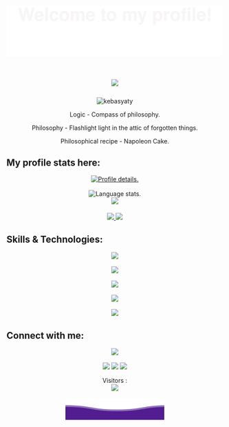 <p align="center">
  <img src="pictures/wellcome.svg">
</p>

<div align="center">
  <h1>
    <a href="https://github.com/kebasyaty/kebasyaty">
      <img src="https://readme-typing-svg.herokuapp.com?font=Fira+Code&weight=500&size=40&pause=1000&color=F7C213&center=true&vCenter=true&width=435&height=70&lines=Hi%2C+I'm+Gennady%F0%9F%91%8B">
    </a>
  </h1>
</div>

<p align="center"> <img src="https://komarev.com/ghpvc/?username=kebasyaty&label=Profile%20views&color=0e75b6&style=flat" alt="kebasyaty" /> </p>

<p align="center">
Logic - Compass of philosophy.
</p>
<p align="center">
Philosophy - Flashlight light in the attic of forgotten things.
</p>
<p align="center">
Philosophical recipe - Napoleon Cake.
</p>

## My profile stats here:

<div align="center">
  <a href="https://github.com/kebasyaty">
    <img src="http://github-profile-summary-cards.vercel.app/api/cards/profile-details?username=kebasyaty&theme=slateorange" alt="Profile details.">
  </a>
</div>

<br/>

<div align="center">
  <img src="https://github-readme-stats.vercel.app/api/top-langs/?username=kebasyaty&langs_count=8&theme=great-gatsby" alt="Language stats.">
</div>

<div align="center">
  <a href="https://github.com/kebasyaty">
    <img src="https://github-readme-streak-stats.herokuapp.com?user=kebasyaty&theme=rising-sun&hide_border=true&exclude_days=Sun" />
  </a>
</div>

<br/>

<div align="center">
  <a href="https://github.com/kebasyaty">
    <img src="http://github-profile-summary-cards.vercel.app/api/cards/stats?username=kebasyaty&theme=slateorange" />
    <img src="http://github-profile-summary-cards.vercel.app/api/cards/most-commit-language?username=kebasyaty&theme=slateorange" />
  </a>
</div>

## Skills & Technologies:

<div align="center">
  <p align="center">
    <img src="https://media.giphy.com/media/QssGEmpkyEOhBCb7e1/giphy.gif" width="200"/>
  </p>
</div>

<div align="center">
  <p align="center">
    <a href="https://github.com/kebasyaty">
      <img src="https://img.shields.io/badge/Languages:-orange" />
    </a>
  </p>
</div>

<div align="center">
  <p align="center">
     <a href="https://github.com/kebasyaty?tab=repositories">
       <img src="https://skillicons.dev/icons?i=py,css,html,js,rust,crystal" />
     </a>
  </p>
</div>

<div align="center">
  <p align="center">
    <a href="https://github.com/kebasyaty">
      <img src="https://img.shields.io/badge/Development:-orange" />
    </a>
  </p>
</div>

<div align="center">
  <p align="center">
   <a href="https://github.com/kebasyaty?tab=repositories">
     <img src="https://skillicons.dev/icons?i=django,vue,git,vscode" /> 
   </a>
 </p>
</div>

## Connect with me:

<div align="center">
  <p align="center">
  <a href="https://github.com/kebasyaty">
    <img src="https://img.shields.io/badge/Socialmedia:-orange" />
  </a>
</p>
</div>

<div align="center">
  <p align="center">
    <div>
      <a href = "mailto:kebasyaty@gmail.com"><img src="https://img.shields.io/badge/Gmail-D14836?style=for-the-badge&logo=gmail&logoColor=white"></a>
      <a href="https://www.linkedin.com/in/gennady-kostyunin-10188a1a2/" target="_blank"><img src="https://img.shields.io/badge/linkedin-%230077B5.svg?style=for-the-badge&logo=linkedin&logoColor=white"></a>
      <a href="https://twitter.com/kebasyaty/" target="_blank"><img src="https://img.shields.io/badge/Twitter-%231DA1F2.svg?style=for-the-badge&logo=Twitter&logoColor=white"></a>
    </div>
  </p>
</div>

<p align="center"> 
  Visitors :<br>
  <img src="https://profile-counter.glitch.me/kebasyaty-dev/count.svg" />
</p>

<div align="center">
  <img src="pictures/night_ocean.svg">
</div>
